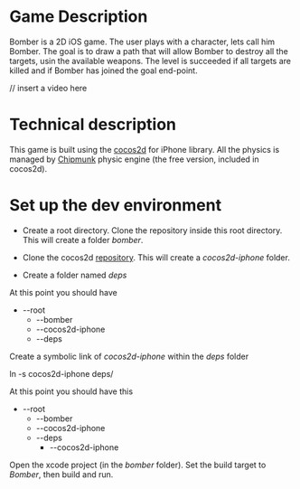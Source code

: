 
# Game Description

Bomber is a 2D iOS game. The user plays with a character, lets call him Bomber. The goal is to draw a path that will allow Bomber to destroy all the targets, usin the available weapons.
The level is succeeded if all targets are killed and if Bomber has joined the goal end-point.

// insert a video here

# Technical description

This game is built using the [cocos2d](http://www.cocos2d-iphone.org/) for iPhone library. All the physics is managed by [Chipmunk](http://chipmunk-physics.net/) physic engine (the free version, included in cocos2d).

# Set up the dev environment

* Create a root directory. Clone the repository inside this root directory. This will create a folder *bomber*.

* Clone the cocos2d [repository](https://github.com/cocos2d/cocos2d-iphone). This will create a *cocos2d-iphone* folder.

* Create a folder named *deps*

At this point you should have

* --root <br/>
    * --bomber<br/>
    * --cocos2d-iphone<br/>
    * --deps<br/>

Create a symbolic link of *cocos2d-iphone* within the *deps* folder

ln -s cocos2d-iphone deps/

At this point you should have this

* --root<br/>
    * --bomber<br/>
    * --cocos2d-iphone<br/>
    * --deps<br/>
         * --cocos2d-iphone  <symlink><br/>

Open the xcode project (in the *bomber* folder). Set the build target to *Bomber*, then build and run.
